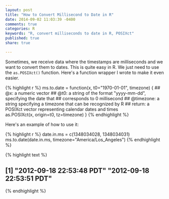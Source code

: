 ```yaml
---
layout: post
title: "How to Convert Millisecond to Date in R"
date: 2014-09-02 11:03:39 -0400
comments: true
categories: R
keywords: "R, convert milliseconds to date in R, POSIXct"
published: true
share: true

---
```

Sometimes, we receive data where the timestamps are milliseconds and we want to convert them to dates. This is quite easy in R. We just need to use the `as.POSIXct()` function. Here's a function wrapper I wrote to make it even easier.

{% highlight r %}
ms.to.date = function(x, t0="1970-01-01", timezone) {
        ## @x: a numeric vector
        ## @t0: a string of the format "yyyy-mm-dd", specifying the date that
        ##      corresponds to 0 millisecond
        ## @timezone: a string specifying a timezone that can be recognized by R
        ## return: a POSIXct vector representing calendar dates and times        
        as.POSIXct(x, origin=t0, tz=timezone)
}
{% endhighlight %}

Here's an example of how to use it:

{% highlight r %}
date.in.ms = c(1348034028, 1348034031)
ms.to.date(date.in.ms, timezone="America/Los_Angeles")
{% endhighlight %}



{% highlight text %}
## [1] "2012-09-18 22:53:48 PDT" "2012-09-18 22:53:51 PDT"
{% endhighlight %}
